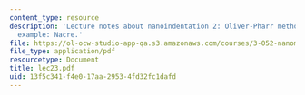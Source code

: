 ```yaml
---
content_type: resource
description: 'Lecture notes about nanoindentation 2: Oliver-Pharr method and one literature
  example: Nacre.'
file: https://ol-ocw-studio-app-qa.s3.amazonaws.com/courses/3-052-nanomechanics-of-materials-and-biomaterials-spring-2007/13f5c341f4e017aa29534fd32fc1dafd_lec23.pdf
file_type: application/pdf
resourcetype: Document
title: lec23.pdf
uid: 13f5c341-f4e0-17aa-2953-4fd32fc1dafd
---
```

